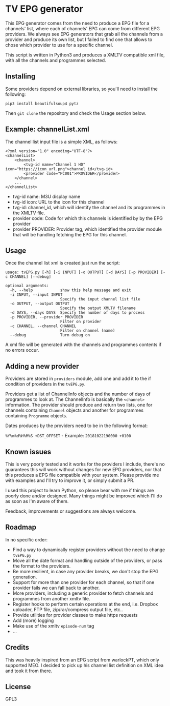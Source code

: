 # TV EPG generator

This EPG generator comes from the need to produce a EPG file for a channels' list, where each of channels' EPG can come from different EPG providers.
We always see EPG generators that grab all the channels from a provider and produce its own list, but I failed to find one that allows to chose which provider
to use for a specific channel.

This script is written in Python3 and produces a XMLTV compatible xml file, with all the channels and programmes selected.

## Installing

Some providers depend on external libraries, so you'll need to install the following:

`pip3 install beautifulsoup4 pytz`

Then `git clone` the repository and check the Usage section below.


## Example: channelList.xml

The channel list input file is a simple XML, as follows:

```
<?xml version="1.0" encoding="UTF-8"?>
<channelList>
    <channel>
        <tvg-id name="Channel 1 HD" icon="https://icon_url.png">channel_id</tvg-id>
        <provider code="PC001">PROVIDER</provider>
    </channel>
    ...
</channelList>
```

- tvg-id name: M3U display name
- tvg-id icon: URL to the icon for this channel
- tvg-id: channel_id, which will identify the channel and its programmes in the XMLTV file.
- provider code: Code for which this channels is identified by by the EPG provider
- provider PROVIDER: Provider tag, which identified the provider module that will be handling fetching the EPG for this channel.

## Usage

Once the channel list xml is created just run the script:

```
usage: tvEPG.py [-h] [-i INPUT] [-o OUTPUT] [-d DAYS] [-p PROVIDER] [-c CHANNEL] [--debug]

optional arguments:
  -h, --help            show this help message and exit
  -i INPUT, --input INPUT
                        Specify the input channel list file
  -o OUTPUT, --output OUTPUT
                        Specify the output XMLTV filename
  -d DAYS, --days DAYS  Specify the number of days to process
  -p PROVIDER, --provider PROVIDER
                        Filter on provider
  -c CHANNEL, --channel CHANNEL
                        Filter on channel (name)
  --debug               Turn debug on
```

A xml file will be generated with the channels and programmes contents if no errors occur.

## Adding a new provider

Providers are stored in `providers` module, add one and add it to the if condition of providers in the `tvEPG.py`.

Providers get a list of ChannelInfo objects and the number of days of programmes to look at. The ChannelInfo is basically the `<channel>` information.
The provider should produce and return two lists, one for channels containing `Channel` objects and another for programmes containing `Programme` objects.

Dates produces by the providers need to be in the following format:

`%Y%m%d%H%M%S +DST_OFFSET` - Example: `20181022190000 +0100`

## Known issues
This is very poorly tested and it works for the providers I include, there's no guarantees this will work without changes for new EPG providers, nor that this produces a EPG file compatible with your system. Please provide me with examples and I'll try to improve it, or simply submit a PR.

I used this project to learn Python, so please bear with me if things are poorly done and/or designed. Many things might be improved which I'll do as soon as I'm aware of them.

Feedback, improvements or suggestions are always welcome.

## Roadmap
In no specific order:

- Find a way to dynamically register providers without the need to change `tvEPG.py`
- Move all the date format and handling outside of the providers, or pass the format to the providers.
- Be more resilient, in case any provider breaks, we don't stop the EPG generation.
- Support for more than one provider for each channel, so that if one provider fails we can fall back to another.
- More providers, including a generic provider to fetch channels and programmes from another xmltv file.
- Register hooks to perform certain operations at the end, i.e. Dropbox uploader, FTP file, zip/rar/compress output file, etc..
- Provide utilities for provider classes to make https requests
- Add (more) logging
- Make use of the xmltv `episode-num` tag
- ...

## Credits
This was heavily inspired from an EPG script from warlockPT, which only supported MEO. I decided to pick up his channel list definition on XML idea and took it from there.

## License
GPL3
